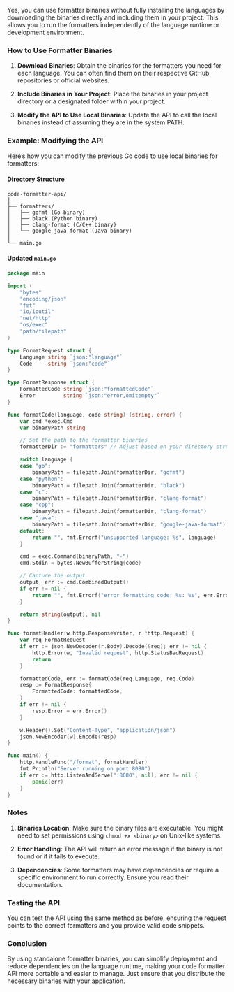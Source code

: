Yes, you can use formatter binaries without fully installing the languages by downloading the binaries directly and including them in your project. This allows you to run the formatters independently of the language runtime or development environment.

### How to Use Formatter Binaries

1. **Download Binaries**: Obtain the binaries for the formatters you need for each language. You can often find them on their respective GitHub repositories or official websites.

2. **Include Binaries in Your Project**: Place the binaries in your project directory or a designated folder within your project.

3. **Modify the API to Use Local Binaries**: Update the API to call the local binaries instead of assuming they are in the system PATH.

### Example: Modifying the API

Here’s how you can modify the previous Go code to use local binaries for formatters:

#### Directory Structure

```
code-formatter-api/
│
├── formatters/
│   ├── gofmt (Go binary)
│   ├── black (Python binary)
│   ├── clang-format (C/C++ binary)
│   └── google-java-format (Java binary)
│
└── main.go
```

#### Updated `main.go`

```go
package main

import (
	"bytes"
	"encoding/json"
	"fmt"
	"io/ioutil"
	"net/http"
	"os/exec"
	"path/filepath"
)

type FormatRequest struct {
	Language string `json:"language"`
	Code     string `json:"code"`
}

type FormatResponse struct {
	FormattedCode string `json:"formattedCode"`
	Error         string `json:"error,omitempty"`
}

func formatCode(language, code string) (string, error) {
	var cmd *exec.Cmd
	var binaryPath string

	// Set the path to the formatter binaries
	formatterDir := "formatters" // Adjust based on your directory structure

	switch language {
	case "go":
		binaryPath = filepath.Join(formatterDir, "gofmt")
	case "python":
		binaryPath = filepath.Join(formatterDir, "black")
	case "c":
		binaryPath = filepath.Join(formatterDir, "clang-format")
	case "cpp":
		binaryPath = filepath.Join(formatterDir, "clang-format")
	case "java":
		binaryPath = filepath.Join(formatterDir, "google-java-format")
	default:
		return "", fmt.Errorf("unsupported language: %s", language)
	}

	cmd = exec.Command(binaryPath, "-")
	cmd.Stdin = bytes.NewBufferString(code)

	// Capture the output
	output, err := cmd.CombinedOutput()
	if err != nil {
		return "", fmt.Errorf("error formatting code: %s: %s", err.Error(), string(output))
	}

	return string(output), nil
}

func formatHandler(w http.ResponseWriter, r *http.Request) {
	var req FormatRequest
	if err := json.NewDecoder(r.Body).Decode(&req); err != nil {
		http.Error(w, "Invalid request", http.StatusBadRequest)
		return
	}

	formattedCode, err := formatCode(req.Language, req.Code)
	resp := FormatResponse{
		FormattedCode: formattedCode,
	}
	if err != nil {
		resp.Error = err.Error()
	}

	w.Header().Set("Content-Type", "application/json")
	json.NewEncoder(w).Encode(resp)
}

func main() {
	http.HandleFunc("/format", formatHandler)
	fmt.Println("Server running on port 8080")
	if err := http.ListenAndServe(":8080", nil); err != nil {
		panic(err)
	}
}
```

### Notes

1. **Binaries Location**: Make sure the binary files are executable. You might need to set permissions using `chmod +x <binary>` on Unix-like systems.

2. **Error Handling**: The API will return an error message if the binary is not found or if it fails to execute.

3. **Dependencies**: Some formatters may have dependencies or require a specific environment to run correctly. Ensure you read their documentation.

### Testing the API

You can test the API using the same method as before, ensuring the request points to the correct formatters and you provide valid code snippets.

### Conclusion

By using standalone formatter binaries, you can simplify deployment and reduce dependencies on the language runtime, making your code formatter API more portable and easier to manage. Just ensure that you distribute the necessary binaries with your application.